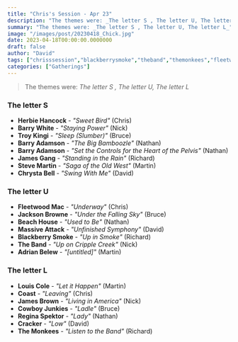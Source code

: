 ```yaml
---
title: "Chris's Session - Apr 23"
description: "The themes were: _The letter S , The letter U, The letter L_"
summary: "The themes were: _The letter S , The letter U, The letter L_"
image: "/images/post/20230418_Chick.jpg"
date: 2023-04-18T00:00:00.0000000
draft: false
author: "David"
tags: ["chrisssession","blackberrysmoke","theband","themonkees","fleetwoodmac","cowboyjunkies","troykingi","beachhouse","jacksonbrowne","massiveattack","jamesbrown","barryadamson","herbiehancock","cracker","jamesgang","coast","louiscole","barrywhite","stevemartin","chrystabell","adrianbelew","reginaspektor"]
categories: ["Gatherings"]
---
```

> The themes were: _The letter S , The letter U, The letter L_
### The letter S 
- **Herbie Hancock** - _"Sweet Bird"_ (Chris)
- **Barry White** - _"Staying Power"_ (Nick)
- **Troy Kingi** - _"Sleep (Slumber)"_ (Bruce)
- **Barry Adamson** - _"The Big Bamboozle"_ (Nathan)
- **Barry Adamson** - _"Set the Controls for the Heart of the Pelvis"_ (Nathan)
- **James Gang** - _"Standing in the Rain"_ (Richard)
- **Steve Martin** - _"Saga of the Old West"_ (Martin)
- **Chrysta Bell** - _"Swing With Me"_ (David)
### The letter U
- **Fleetwood Mac** - _"Underway"_ (Chris)
- **Jackson Browne** - _"Under the Falling Sky"_ (Bruce)
- **Beach House** - _"Used to Be"_ (Nathan)
- **Massive Attack** - _"Unfinished Symphony"_ (David)
- **Blackberry Smoke** - _"Up in Smoke"_ (Richard)
- **The Band** - _"Up on Cripple Creek"_ (Nick)
- **Adrian Belew** - _"[untitled]"_ (Martin)
### The letter L
- **Louis Cole** - _"Let it Happen"_ (Martin)
- **Coast** - _"Leaving"_ (Chris)
- **James Brown** - _"Living in America"_ (Nick)
- **Cowboy Junkies** - _"Ladle"_ (Bruce)
- **Regina Spektor** - _"Lady"_ (Nathan)
- **Cracker** - _"Low"_ (David)
- **The Monkees** - _"Listen to the Band"_ (Richard)
